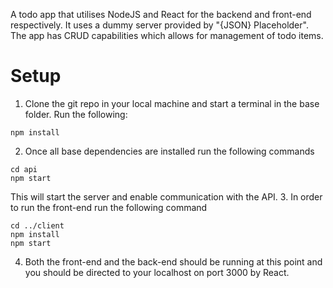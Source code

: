 
A todo app that utilises NodeJS and React for the backend and front-end respectively. It uses a dummy server provided by "{JSON} Placeholder". The app has CRUD capabilities which allows for management of todo items.

# Setup
1. Clone the git repo in your local machine and start a terminal in the base folder. Run the following:
```
npm install
```
2. Once all base dependencies are installed run the following commands
```
cd api
npm start
```
This will start the server and enable communication with the API.
3. In order to run the front-end run the following command
```
cd ../client
npm install
npm start
```
4. Both the front-end and the back-end should be running at this point and you should be directed to your localhost on port 3000 by React.
